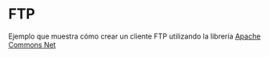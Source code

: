 FTP
===
Ejemplo que muestra cómo crear un cliente FTP utilizando la librería [Apache Commons Net](http://commons.apache.org/proper/commons-net/)
